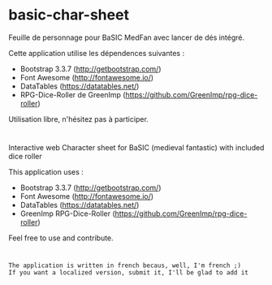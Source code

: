 # basic-char-sheet

Feuille de personnage pour BaSIC MedFan avec lancer de dés intégré.

Cette application utilise les dépendences suivantes :
- Bootstrap 3.3.7 (http://getbootstrap.com/)
- Font Awesome (http://fontawesome.io/)
- DataTables (https://datatables.net/)
- RPG-Dice-Roller de GreenImp (https://github.com/GreenImp/rpg-dice-roller)

Utilisation libre, n'hésitez pas à participer.

#

Interactive web Character sheet for BaSIC (medieval fantastic) with included dice roller

This application uses :

- Bootstrap 3.3.7 (http://getbootstrap.com/)
- Font Awesome (http://fontawesome.io/)
- DataTables (https://datatables.net/)
- GreenImp RPG-Dice-Roller (https://github.com/GreenImp/rpg-dice-roller)

Feel free to use and contribute.

#

    The application is written in french becaus, well, I'm french ;)
    If you want a localized version, submit it, I'll be glad to add it
